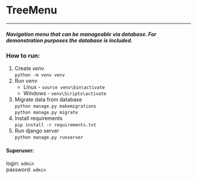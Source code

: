 # TreeMenu

---

##### Navigation menu that can be manageable via database. For demonstration purposes the database is included. 


### How to run:

1. Create _venv_  
   `python -m venv venv`
2. Run _venv_
    * Linux - `source venv\bin\activate`
    * Windows - `venv\Scripts\activate` 
3. Migrate data from database   
    `python manage.py makemigrations`   
    `python manage.py migrate`
3. Install requirements  
    `pip install -r requirements.txt`
4. Run django server  
    `python manage.py runserver`


#### Superuser: 

login: `admin`  
password: `admin`